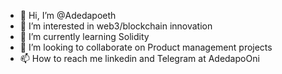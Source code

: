 - 👋 Hi, I’m @Adedapoeth
- 👀 I’m interested in web3/blockchain innovation
- 🌱 I’m currently learning Solidity 
- 💞️ I’m looking to collaborate on Product management projects
- 📫 How to reach me linkedin and Telegram at AdedapoOni

<!---
Adedapoeth/Adedapoeth is a ✨ special ✨ repository because its `README.md` (this file) appears on your GitHub profile.
You can click the Preview link to take a look at your changes.
--->
